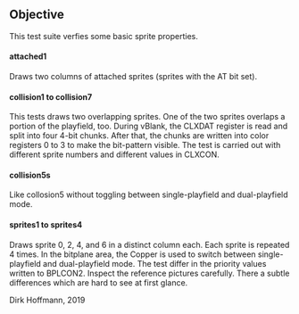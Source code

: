 ## Objective

This test suite verfies some basic sprite properties.

#### attached1

Draws two columns of attached sprites (sprites with the AT bit set).

#### collision1 to collision7

This tests draws two overlapping sprites. One of the two sprites overlaps a portion of the playfield, too. During vBlank, the CLXDAT register is read and split into four 4-bit chunks. After that, the chunks are written into color registers 0 to 3 to make the bit-pattern visible. The test is carried out with different sprite numbers and different values in CLXCON. 

#### collision5s

Like collosion5 without toggling between single-playfield and dual-playfield mode.

#### sprites1 to sprites4

Draws sprite 0, 2, 4, and 6 in a distinct column each. Each sprite is repeated 4 times. In the bitplane area, the Copper is used to switch between single-playfield and dual-playfield mode. The test differ in the priority values written to BPLCON2. Inspect the reference pictures carefully. There a subtle differences which are hard to see at first glance. 


Dirk Hoffmann, 2019
